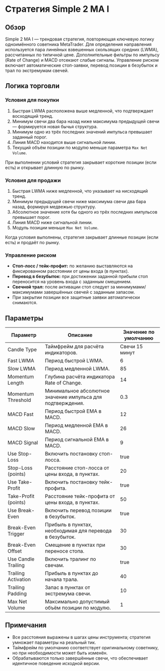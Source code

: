 # Стратегия Simple 2 MA I

## Обзор

Simple 2 MA I — трендовая стратегия, повторяющая ключевую логику одноимённого советника MetaTrader. Для определения направления используется пара линейных взвешенных скользящих средних (LWMA), рассчитанных по типичной цене. Дополнительные фильтры по импульсу (Rate of Change) и MACD отсекают слабые сигналы. Управление риском включает автоматические стоп-заявки, перевод позиции в безубыток и трал по экстремумам свечей.

## Логика торговли

### Условия для покупки

1. Быстрая LWMA расположена выше медленной, что подтверждает восходящий тренд.
2. Минимум свечи два бара назад ниже максимума предыдущей свечи — формируется новая бычья структура.
3. Минимум одно из трёх последних значений импульса превышает заданный порог.
4. Линия MACD находится выше сигнальной линии.
5. Текущий объём позиции по модулю меньше параметра `Max Net Volume`.

При выполнении условий стратегия закрывает короткие позиции (если есть) и открывает длинную по рынку.

### Условия для продажи

1. Быстрая LWMA ниже медленной, что указывает на нисходящий тренд.
2. Минимум предыдущей свечи ниже максимума свечи два бара назад, формируя медвежью структуру.
3. Абсолютное значение хотя бы одного из трёх последних импульсов превышает порог.
4. Линия MACD ниже сигнальной линии.
5. Модуль позиции меньше `Max Net Volume`.

Когда условия выполнены, стратегия закрывает длинные позиции (если есть) и продаёт по рынку.

### Управление риском

* **Стоп-лосс / тейк-профит:** по желанию выставляются на фиксированном расстоянии от цены входа (в пунктах).
* **Перевод в безубыток:** при достижении заданной прибыли стоп переносится на уровень входа с заданным смещением.
* **Свечной трал:** после активации стоп следует за минимумами/максимумами завершённых свечей с заданным запасом.
* При закрытии позиции все защитные заявки автоматически снимаются.

## Параметры

| Параметр | Описание | Значение по умолчанию |
| -------- | -------- | --------------------- |
| Candle Type | Таймфрейм для расчёта индикаторов. | Свечи 15 минут |
| Fast LWMA | Период быстрой LWMA. | 6 |
| Slow LWMA | Период медленной LWMA. | 85 |
| Momentum Length | Глубина расчёта индикатора Rate of Change. | 14 |
| Momentum Threshold | Минимальное абсолютное значение импульса для подтверждения. | 0.3 |
| MACD Fast | Период быстрой EMA в MACD. | 12 |
| MACD Slow | Период медленной EMA в MACD. | 26 |
| MACD Signal | Период сигнальной EMA в MACD. | 9 |
| Use Stop-Loss | Включить постановку стоп-лосса. | true |
| Stop-Loss (points) | Расстояние стоп-лосса от цены входа, в пунктах. | 20 |
| Use Take-Profit | Включить постановку тейк-профита. | true |
| Take-Profit (points) | Расстояние тейк-профита от цены входа, в пунктах. | 50 |
| Use Break-Even | Включить перевод позиции в безубыток. | true |
| Break-Even Trigger | Прибыль в пунктах, необходимая для перевода в безубыток. | 30 |
| Break-Even Offset | Смещение в пунктах при переносе стопа. | 30 |
| Use Candle Trailing | Включить тралинг по свечам. | true |
| Trailing Activation | Прибыль в пунктах до начала трала. | 40 |
| Trailing Padding | Запас в пунктах от экстремума свечи. | 10 |
| Max Net Volume | Максимально допустимый объём позиции по модулю. | 1 |

## Примечания

* Все расстояния выражены в шагах цены инструмента; стратегия умножает параметры на реальный тик.
* Таймфрейм по умолчанию соответствует оригинальному советнику, но при необходимости может быть изменён.
* Обрабатываются только завершённые свечи, что обеспечивает идентичное поведение исходной версии.
